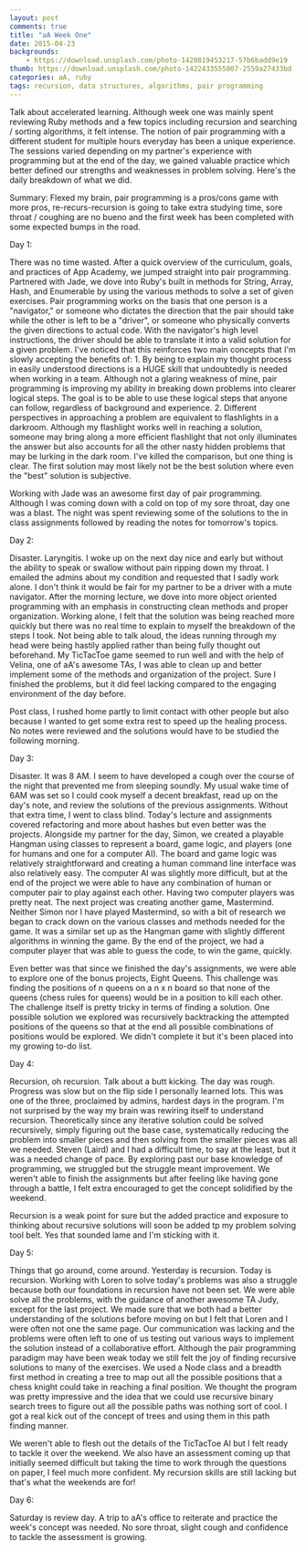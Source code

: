 ```yaml
---
layout: post
comments: true
title: "aA Week One"
date: 2015-04-23
backgrounds:
    - https://download.unsplash.com/photo-1420819453217-57b6badd9e19
thumb: https://download.unsplash.com/photo-1422433555807-2559a27433bd
categories: aA, ruby
tags: recursion, data structures, algorithms, pair programming
---
```


Talk about accelerated learning. Although week one was mainly spent reviewing Ruby methods and
a few topics including recursion and searching / sorting algorithms, it felt intense. The notion
of pair programming with a different student for multiple hours everyday has been a unique experience.
The sessions varied depending on my partner's experience with programming but at the end of the day,
we gained valuable practice which better defined our strengths and weaknesses in problem solving. Here's
the daily breakdown of what we did.

Summary: Flexed my brain, pair programming is a pros/cons game with more pros, re-recurs-recursion
is going to take extra studying time, sore throat / coughing are no bueno and the first week has been
completed with some expected bumps in the road.

Day 1:

There was no time wasted. After a quick overview of the curriculum, goals, and practices of App Academy,
we jumped straight into pair programming. Partnered with Jade, we dove into Ruby's built in methods
for String, Array, Hash, and Enumerable by using the various methods to solve a set of given exercises.
Pair programming works on the basis that one person is a "navigator," or someone who dictates the direction
that the pair should take while the other is left to be a "driver", or someone who physically converts
the given directions to actual code. With the navigator's high level instructions, the driver should be
able to translate it into a valid solution for a given problem. I've noticed that this reinforces two
main concepts that I'm slowly accepting the benefits of: 1. By being to explain my thought process
in easily understood directions is a HUGE skill that undoubtedly is needed when working in a team.
Although not a glaring weakness of mine, pair programming is improving my ability in breaking down problems
into clearer logical steps. The goal is to be able to use these logical steps that anyone can follow,
regardless of background and experience. 2. Different perspectives in approaching a problem are equivalent
to flashlights in a darkroom. Although my flashlight works well in reaching a solution, someone may
bring along a more efficient flashlight that not only illuminates the answer but also accounts for
all the other nasty hidden problems that may be lurking in the dark room. I've killed the comparison,
but one thing is clear. The first solution may most likely not be the best solution where even the "best"
solution is subjective.

Working with Jade was an awesome first day of pair programming. Although I was coming down with a
cold on top of my sore throat, day one was a blast. The night was spent reviewing some of the solutions
to the in class assignments followed by reading the notes for tomorrow's topics.

Day 2:

Disaster. Laryngitis. I woke up on the next day nice and early but without the ability to speak
or swallow without pain ripping down my throat. I emailed the admins about my condition and requested
that I sadly work alone. I don't think it would be fair for my partner to be a driver with a mute
navigator. After the morning lecture, we dove into more object oriented programming with an emphasis
in constructing clean methods and proper organization. Working alone, I felt that the solution was being
reached more quickly but there was no real time to explain to myself the breakdown of the steps I took.
Not being able to talk aloud, the ideas running through my head were being hastily applied rather than
being fully thought out beforehand. My TicTacToe game seemed to run well and with the help of Velina,
 one of aA's awesome TAs, I was able to clean up and better implement some of the methods and organization
 of the project. Sure I finished the problems, but it did feel lacking compared to the
engaging environment of the day before.

Post class, I rushed home partly to limit contact with other people but also because I wanted to get
some extra rest to speed up the healing process. No notes were reviewed and the solutions would have
to be studied the following morning.

Day 3:

Disaster. It was 8 AM. I seem to have developed a cough over the course of the night that prevented
me from sleeping soundly. My usual wake time of 6AM was set so I could cook myself a decent breakfast,
read up on the day's note, and review the solutions of the previous assignments. Without that extra time,
I went to class blind. Today's lecture and assignments covered refactoring and more about hashes but
even better was the projects. Alongside my partner for the day, Simon, we created a playable
Hangman using classes to represent a board, game logic, and players (one for humans and one for
a computer AI). The board and game logic was relatively straightforward and creating a human command
line interface was also relatively easy. The computer AI was slightly more difficult, but at the end
of the project we were able to have any combination of human or computer pair to play against each other.
Having two computer players was pretty neat. The next project was creating another game, Mastermind.
Neither Simon nor I have played Mastermind, so with a bit of research we began to crack down on the
various classes and methods needed for the game. It was a similar set up as the Hangman game with
slightly different algorithms in winning the game. By the end of the project, we had a computer
player that was able to guess the code, to win the game, quickly.

Even better was that since we finished the day's assignments, we were able to explore one of the
bonus projects, Eight Queens. This challenge was finding the positions of n queens on a n x n board
so that none of the queens (chess rules for queens) would be in a position to kill each other. The
challenge itself is pretty tricky in terms of finding a solution. One possible solution we explored was
recursively backtracking the attempted positions of the queens so that at the end all possible combinations
of positions would be explored. We didn't complete it but it's been placed into my growing to-do list.

Day 4:

Recursion, oh recursion. Talk about a butt kicking. The day was rough. Progress was slow but on the flip side
I personally learned lots. This was one of the three, proclaimed by admins, hardest days in the program. I'm
not surprised by the way my brain was rewiring itself to understand recursion. Theoretically since
any iterative solution could be solved recursively, simply figuring out the base case, systematically
reducing the problem into smaller pieces and then solving from the smaller pieces was all we needed.
Steven (Laird) and I had a difficult time, to say at the least, but it was a needed change of pace.
By exploring past our base knowledge of programming, we struggled but the struggle meant improvement.
We weren't able to finish the assignments but after feeling like having gone through a battle, I felt
extra encouraged to get the concept solidified by the weekend.

Recursion is a weak point for sure but the added practice and exposure to thinking about recursive
solutions will soon be added tp my problem solving tool belt. Yes that sounded lame and I'm sticking
with it.

Day 5:

Things that go around, come around. Yesterday is recursion. Today is recursion. Working with Loren
to solve today's problems was also a struggle because both our foundations in recursion have not been
set. We were able solve all the problems, with the guidance of another awesome TA Judy, except for
the last project. We made sure that we both had a better understanding of the solutions before moving
on but I felt that Loren and I were often not one the same page. Our communication was lacking and
the problems were often left to one of us testing out various ways to implement the solution instead
of a collaborative effort. Although the pair programming paradigm may have been weak today we still
felt the joy of finding recursive solutions to many of the exercises. We used a Node class and a breadth
first method in creating a tree to map out all the possible positions that a chess knight could take
in reaching a final position. We thought the program was pretty impressive and the idea that we could
use recursive binary search trees to figure out all the possible paths was nothing sort of cool. I
got a real kick out of the concept of trees and using them in this path finding manner.

We weren't able to flesh out the details of the TicTacToe AI but I felt ready to tackle it over the
weekend. We also have an assessment coming up that initially seemed difficult but taking the time
 to work through the questions on paper, I feel much more confident. My recursion skills are still
 lacking but that's what the weekends are for!

Day 6:

Saturday is review day. A trip to aA's office to reiterate and practice the week's concept was
needed. No sore throat, slight cough and confidence to tackle the assessment is growing.



